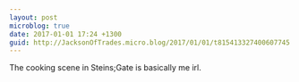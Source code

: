 ```yaml
---
layout: post
microblog: true
date: 2017-01-01 17:24 +1300
guid: http://JacksonOfTrades.micro.blog/2017/01/01/t815413327400607745.html
---
```

The cooking scene in Steins;Gate is basically me irl.
